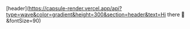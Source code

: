 [header](https://capsule-render.vercel.app/api?type=wave&color=gradient&height=300&section=header&text=Hi there 👋&fontSize=90)
